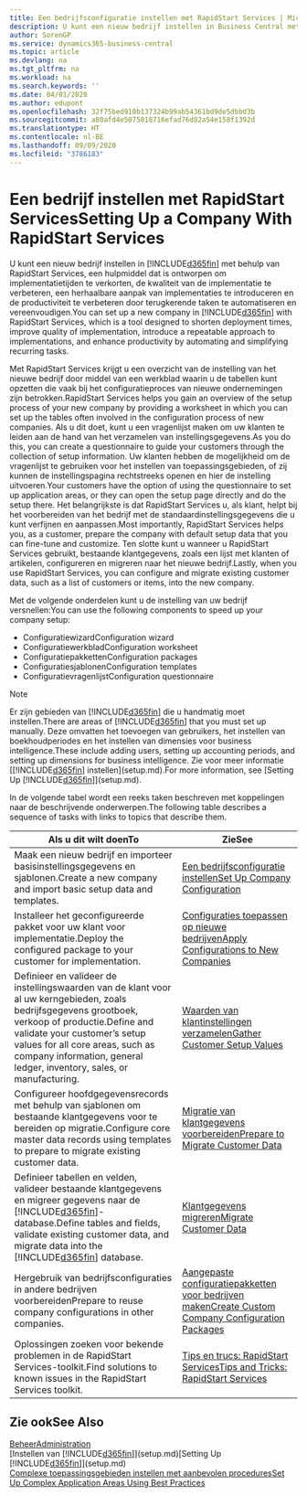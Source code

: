```yaml
---
title: Een bedrijfsconfiguratie instellen met RapidStart Services | Microsoft Docs
description: U kunt een nieuw bedrijf instellen in Business Central met behulp van RapidStart Services. Dit is een hulpmiddel dat is ontworpen om implementatietijden te verkorten, de kwaliteit van de implementatie te verbeteren, een herhaalbare aanpak van implementaties te introduceren en de productiviteit te verbeteren door terugkerende taken te automatiseren en vereenvoudigen.
author: SorenGP
ms.service: dynamics365-business-central
ms.topic: article
ms.devlang: na
ms.tgt_pltfrm: na
ms.workload: na
ms.search.keywords: ''
ms.date: 04/01/2020
ms.author: edupont
ms.openlocfilehash: 32f75bed910b137324b99ab54361bd9de5dbbd3b
ms.sourcegitcommit: a80afd4e5075018716efad76d82a54e158f1392d
ms.translationtype: HT
ms.contentlocale: nl-BE
ms.lasthandoff: 09/09/2020
ms.locfileid: "3786183"
---
```

# <a name="setting-up-a-company-with-rapidstart-services"></a><span data-ttu-id="fcac7-103">Een bedrijf instellen met RapidStart Services</span><span class="sxs-lookup"><span data-stu-id="fcac7-103">Setting Up a Company With RapidStart Services</span></span>
<span data-ttu-id="fcac7-104">U kunt een nieuw bedrijf instellen in [!INCLUDE[d365fin](includes/d365fin_md.md)] met behulp van RapidStart Services, een hulpmiddel dat is ontworpen om implementatietijden te verkorten, de kwaliteit van de implementatie te verbeteren, een herhaalbare aanpak van implementaties te introduceren en de productiviteit te verbeteren door terugkerende taken te automatiseren en vereenvoudigen.</span><span class="sxs-lookup"><span data-stu-id="fcac7-104">You can set up a new company in [!INCLUDE[d365fin](includes/d365fin_md.md)] with RapidStart Services, which is a tool designed to shorten deployment times, improve quality of implementation, introduce a repeatable approach to implementations, and enhance productivity by automating and simplifying recurring tasks.</span></span>  

<span data-ttu-id="fcac7-105">Met RapidStart Services krijgt u een overzicht van de instelling van het nieuwe bedrijf door middel van een werkblad waarin u de tabellen kunt opzetten die vaak bij het configuratieproces van nieuwe ondernemingen zijn betrokken.</span><span class="sxs-lookup"><span data-stu-id="fcac7-105">RapidStart Services helps you gain an overview of the setup process of your new company by providing a worksheet in which you can set up the tables often involved in the configuration process of new companies.</span></span> <span data-ttu-id="fcac7-106">Als u dit doet, kunt u een vragenlijst maken om uw klanten te leiden aan de hand van het verzamelen van instellingsgegevens.</span><span class="sxs-lookup"><span data-stu-id="fcac7-106">As you do this, you can create a questionnaire to guide your customers through the collection of setup information.</span></span> <span data-ttu-id="fcac7-107">Uw klanten hebben de mogelijkheid om de vragenlijst te gebruiken voor het instellen van toepassingsgebieden, of zij kunnen de instellingspagina rechtstreeks openen en hier de instelling uitvoeren.</span><span class="sxs-lookup"><span data-stu-id="fcac7-107">Your customers have the option of using the questionnaire to set up application areas, or they can open the setup page directly and do the setup there.</span></span> <span data-ttu-id="fcac7-108">Het belangrijkste is dat RapidStart Services u, als klant, helpt bij het voorbereiden van het bedrijf met de standaardinstellingsgegevens die u kunt verfijnen en aanpassen.</span><span class="sxs-lookup"><span data-stu-id="fcac7-108">Most importantly, RapidStart Services helps you, as a customer, prepare the company with default setup data that you can fine-tune and customize.</span></span> <span data-ttu-id="fcac7-109">Ten slotte kunt u wanneer u RapidStart Services gebruikt, bestaande klantgegevens, zoals een lijst met klanten of artikelen, configureren en migreren naar het nieuwe bedrijf.</span><span class="sxs-lookup"><span data-stu-id="fcac7-109">Lastly, when you use RapidStart Services, you can configure and migrate existing customer data, such as a list of customers or items, into the new company.</span></span>

<span data-ttu-id="fcac7-110">Met de volgende onderdelen kunt u de instelling van uw bedrijf versnellen:</span><span class="sxs-lookup"><span data-stu-id="fcac7-110">You can use the following components to speed up your company setup:</span></span>  

-   <span data-ttu-id="fcac7-111">Configuratiewizard</span><span class="sxs-lookup"><span data-stu-id="fcac7-111">Configuration wizard</span></span>  
-   <span data-ttu-id="fcac7-112">Configuratiewerkblad</span><span class="sxs-lookup"><span data-stu-id="fcac7-112">Configuration worksheet</span></span>  
-   <span data-ttu-id="fcac7-113">Configuratiepakketten</span><span class="sxs-lookup"><span data-stu-id="fcac7-113">Configuration packages</span></span>  
-   <span data-ttu-id="fcac7-114">Configuratiesjablonen</span><span class="sxs-lookup"><span data-stu-id="fcac7-114">Configuration templates</span></span>  
-   <span data-ttu-id="fcac7-115">Configuratievragenlijst</span><span class="sxs-lookup"><span data-stu-id="fcac7-115">Configuration questionnaire</span></span>  

> [!Note]  
>  <span data-ttu-id="fcac7-116">Er zijn gebieden van [!INCLUDE[d365fin](includes/d365fin_md.md)] die u handmatig moet instellen.</span><span class="sxs-lookup"><span data-stu-id="fcac7-116">There are areas of [!INCLUDE[d365fin](includes/d365fin_md.md)] that you must set up manually.</span></span> <span data-ttu-id="fcac7-117">Deze omvatten het toevoegen van gebruikers, het instellen van boekhoudperiodes en het instellen van dimensies voor business intelligence.</span><span class="sxs-lookup"><span data-stu-id="fcac7-117">These include adding users, setting up accounting periods, and setting up dimensions for business intelligence.</span></span> <span data-ttu-id="fcac7-118">Zie voor meer informatie [[!INCLUDE[d365fin](includes/d365fin_md.md)] instellen](setup.md).</span><span class="sxs-lookup"><span data-stu-id="fcac7-118">For more information, see [Setting Up [!INCLUDE[d365fin](includes/d365fin_md.md)]](setup.md).</span></span>

 <span data-ttu-id="fcac7-119">In de volgende tabel wordt een reeks taken beschreven met koppelingen naar de beschrijvende onderwerpen.</span><span class="sxs-lookup"><span data-stu-id="fcac7-119">The following table describes a sequence of tasks with links to topics that describe them.</span></span>

|<span data-ttu-id="fcac7-120">**Als u dit wilt doen**</span><span class="sxs-lookup"><span data-stu-id="fcac7-120">**To**</span></span>|<span data-ttu-id="fcac7-121">**Zie**</span><span class="sxs-lookup"><span data-stu-id="fcac7-121">**See**</span></span>|  
|------------|-------------|  
|<span data-ttu-id="fcac7-122">Maak een nieuw bedrijf en importeer basisinstellingsgegevens en sjablonen.</span><span class="sxs-lookup"><span data-stu-id="fcac7-122">Create a new company and import basic setup data and templates.</span></span>|[<span data-ttu-id="fcac7-123">Een bedrijfsconfiguratie instellen</span><span class="sxs-lookup"><span data-stu-id="fcac7-123">Set Up Company Configuration</span></span>](admin-set-up-company-configuration.md)|  
|<span data-ttu-id="fcac7-124">Installeer het geconfigureerde pakket voor uw klant voor implementatie.</span><span class="sxs-lookup"><span data-stu-id="fcac7-124">Deploy the configured package to your customer for implementation.</span></span>|[<span data-ttu-id="fcac7-125">Configuraties toepassen op nieuwe bedrijven</span><span class="sxs-lookup"><span data-stu-id="fcac7-125">Apply Configurations to New Companies</span></span>](admin-apply-configuration-to-new-companies.md)|
|<span data-ttu-id="fcac7-126">Definieer en valideer de instellingswaarden van de klant voor al uw kerngebieden, zoals bedrijfsgegevens grootboek, verkoop of productie.</span><span class="sxs-lookup"><span data-stu-id="fcac7-126">Define and validate your customer’s setup values for all core areas, such as company information, general ledger, inventory, sales, or manufacturing.</span></span>|[<span data-ttu-id="fcac7-127">Waarden van klantinstellingen verzamelen</span><span class="sxs-lookup"><span data-stu-id="fcac7-127">Gather Customer Setup Values</span></span>](admin-gather-customer-setup-values.md)|  
|<span data-ttu-id="fcac7-128">Configureer hoofdgegevensrecords met behulp van sjablonen om bestaande klantgegevens voor te bereiden op migratie.</span><span class="sxs-lookup"><span data-stu-id="fcac7-128">Configure core master data records using templates to prepare to migrate existing customer data.</span></span>|[<span data-ttu-id="fcac7-129">Migratie van klantgegevens voorbereiden</span><span class="sxs-lookup"><span data-stu-id="fcac7-129">Prepare to Migrate Customer Data</span></span>](admin-use-templates-to-prepare-customer-data-for-migration.md)|  
|<span data-ttu-id="fcac7-130">Definieer tabellen en velden, valideer bestaande klantgegevens en migreer gegevens naar de [!INCLUDE[d365fin](includes/d365fin_md.md)]-database.</span><span class="sxs-lookup"><span data-stu-id="fcac7-130">Define tables and fields, validate existing customer data, and migrate data into the [!INCLUDE[d365fin](includes/d365fin_md.md)] database.</span></span>|[<span data-ttu-id="fcac7-131">Klantgegevens migreren</span><span class="sxs-lookup"><span data-stu-id="fcac7-131">Migrate Customer Data</span></span>](admin-migrate-customer-data.md)|
|<span data-ttu-id="fcac7-132">Hergebruik van bedrijfsconfiguraties in andere bedrijven voorbereiden</span><span class="sxs-lookup"><span data-stu-id="fcac7-132">Prepare to reuse company configurations in other companies.</span></span>|[<span data-ttu-id="fcac7-133">Aangepaste configuratiepakketten voor bedrijven maken</span><span class="sxs-lookup"><span data-stu-id="fcac7-133">Create Custom Company Configuration Packages</span></span>](admin-how-to-create-custom-company-configuration-packages.md)|
|<span data-ttu-id="fcac7-134">Oplossingen zoeken voor bekende problemen in de RapidStart Services-toolkit.</span><span class="sxs-lookup"><span data-stu-id="fcac7-134">Find solutions to known issues in the RapidStart Services toolkit.</span></span>|[<span data-ttu-id="fcac7-135">Tips en trucs: RapidStart Services</span><span class="sxs-lookup"><span data-stu-id="fcac7-135">Tips and Tricks: RapidStart Services</span></span>](admin-tips-and-tricks-rapidstart-services.md)|  

## <a name="see-also"></a><span data-ttu-id="fcac7-136">Zie ook</span><span class="sxs-lookup"><span data-stu-id="fcac7-136">See Also</span></span>  
[<span data-ttu-id="fcac7-137">Beheer</span><span class="sxs-lookup"><span data-stu-id="fcac7-137">Administration</span></span>](admin-setup-and-administration.md)  
<span data-ttu-id="fcac7-138">[Instellen van [!INCLUDE[d365fin](includes/d365fin_md.md)]](setup.md)</span><span class="sxs-lookup"><span data-stu-id="fcac7-138">[Setting Up [!INCLUDE[d365fin](includes/d365fin_md.md)]](setup.md)</span></span>  
[<span data-ttu-id="fcac7-139">Complexe toepassingsgebieden instellen met aanbevolen procedures</span><span class="sxs-lookup"><span data-stu-id="fcac7-139">Set Up Complex Application Areas Using Best Practices</span></span>](set-up-complex-application-areas-using-best-practices.md)   
